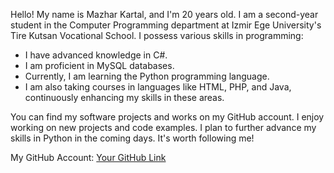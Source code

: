 Hello! My name is Mazhar Kartal, and I'm 20 years old. I am a second-year student in the Computer Programming department at Izmir Ege University's Tire Kutsan Vocational School. I possess various skills in programming:

- I have advanced knowledge in C#.
- I am proficient in MySQL databases.
- Currently, I am learning the Python programming language.
- I am also taking courses in languages like HTML, PHP, and Java, continuously enhancing my skills in these areas.

You can find my software projects and works on my GitHub account. I enjoy working on new projects and code examples. I plan to further advance my skills in Python in the coming days. It's worth following me!

My GitHub Account: [Your GitHub Link](github.com/MazharKartal) 

<!---
Mazharkartal/Mazharkartal is a ✨ special ✨ repository because its `README.md` (this file) appears on your GitHub profile.
You can click the Preview link to take a look at your changes.
--->
